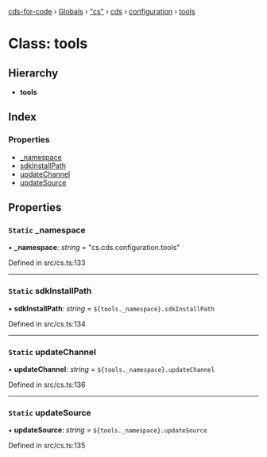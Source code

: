 [cds-for-code](../README.md) › [Globals](../globals.md) › ["cs"](../modules/_cs_.md) › [cds](../modules/_cs_.cds.md) › [configuration](../modules/_cs_.cds.configuration.md) › [tools](_cs_.cds.configuration.tools.md)

# Class: tools

## Hierarchy

* **tools**

## Index

### Properties

* [_namespace](_cs_.cds.configuration.tools.md#static-_namespace)
* [sdkInstallPath](_cs_.cds.configuration.tools.md#static-sdkinstallpath)
* [updateChannel](_cs_.cds.configuration.tools.md#static-updatechannel)
* [updateSource](_cs_.cds.configuration.tools.md#static-updatesource)

## Properties

### `Static` _namespace

▪ **_namespace**: *string* = "cs.cds.configuration.tools"

Defined in src/cs.ts:133

___

### `Static` sdkInstallPath

▪ **sdkInstallPath**: *string* = `${tools._namespace}.sdkInstallPath`

Defined in src/cs.ts:134

___

### `Static` updateChannel

▪ **updateChannel**: *string* = `${tools._namespace}.updateChannel`

Defined in src/cs.ts:136

___

### `Static` updateSource

▪ **updateSource**: *string* = `${tools._namespace}.updateSource`

Defined in src/cs.ts:135
